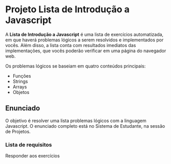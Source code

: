 # Projeto Lista de Introdução a Javascript

A **Lista de Introdução a Javascript**  é uma lista de exercícios automatizada, em que haverá problemas lógicos a serem resolvidos e implementados por vocês. Além disso, a lista conta com resultados imediatos das implementações, que vocês poderão verificar em uma página do navegador web.

Os problemas lógicos se baseiam em quatro conteúdos principais:
- Funções
- Strings
- Arrays
- Objetos




## Enunciado

 O objetivo é resolver uma lista problemas lógicos com a linguagem Javascript.
 O enunciado completo está no Sistema de Estudante, na sessão de Projetos.

### Lista de requisitos
Responder aos exercícios


